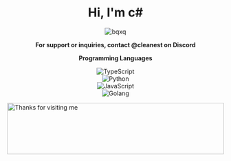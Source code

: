 <h1 align="center">Hi, I'm c#</h1>
<p align="center">
  <img src="https://komarev.com/ghpvc/?username=bqxq&label=Profile%20views&color=0e75b6&style=flat" alt="bqxq" />
</p>

<p align="center">
  <b>For support or inquiries, contact @cleanest on Discord</b>
</p>

<div align="center">

**Programming Languages**

![TypeScript](https://img.shields.io/badge/-TypeScript-007ACC?style=flat-square&logo=typescript)  
![Python](https://img.shields.io/badge/-Python-black?style=flat-square&logo=Python)  
![JavaScript](https://img.shields.io/badge/-JavaScript-black?style=flat-square&logo=javascript)  
![Golang](https://img.shields.io/badge/Golang-06062C?style=flat-square&logo=go)

</div>

<img height="120" alt="Thanks for visiting me" width="100%" src="https://raw.githubusercontent.com/BrunnerLivio/brunnerlivio/master/images/marquee.svg" />
